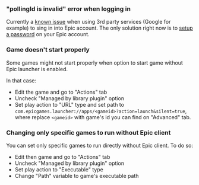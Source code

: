 ### "pollingId is invalid" error when logging in

Currently a [known issue](https://github.com/JosefNemec/Playnite/issues/1416) when using 3rd party services (Google for example) to sing in into Epic account. The only solution right now is to [setup a password](https://github.com/JosefNemec/Playnite/issues/1416#issuecomment-534890200) on your Epic account.

### Game doesn't start properly 

Some games might not start properly when option to start game without Epic launcher is enabled.

In that case: 
- Edit the game and go to "Actions" tab
- Uncheck "Managed by library plugin" option
- Set play action to "URL" type and set path to `com.epicgames.launcher://apps/<gameid>?action=launch&silent=true`, where replace `<gameid>` with game's id you can find on "Advanced" tab.

### Changing only specific games to run without Epic client

You can set only specific games to run directly without Epic client. To do so:

- Edit then game and go to "Actions" tab
- Uncheck "Managed by library plugin" option
- Set play action to "Executable" type
- Change "Path" variable to game's executable path
